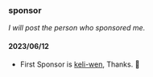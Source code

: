 ### sponsor

_I will post the person who sponsored me._

#### 2023/06/12

- First Sponsor is [keli-wen](https://github.com/keli-wen), Thanks. 🎉
